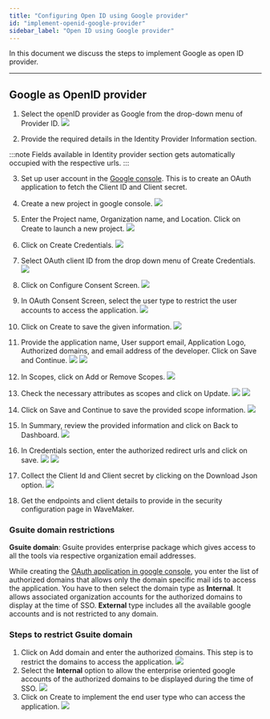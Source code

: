 ```yaml
---
title: "Configuring Open ID using Google provider"
id: "implement-openid-google-provider"
sidebar_label: "Open ID using Google provider"
---
```

In this document we discuss the steps to implement Google as open ID provider.

---

## Google as OpenID provider

1. Select the openID provider as Google from the drop-down menu of Provider ID.
[![](/learn/assets/wm_openid_8_f.png)](/learn/assets/wm_openid_8_f.png)

2. Provide the required details in the Identity Provider Information section.

:::note
Fields available in Identity provider section gets automatically occupied with the respective urls.
::: 

3. Set up user account in the [Google console](https://console.cloud.google.com). This is to create an OAuth application to fetch the Client ID and Client secret.

4. Create a new project in google console.
[![](/learn/assets/wm_openid_gc1.png)](/learn/assets/wm_openid_gc1.png)

5. Enter the Project name, Organization name, and Location. Click on Create to launch a new project.
[![](/learn/assets/wm_openid_gc2.png)](/learn/assets/wm_openid_gc2.png)

6. Click on Create Credentials.
[![](/learn/assets/wm_openid_gc3.png)](/learn/assets/wm_openid_gc3.png)

7. Select OAuth client ID from the drop down menu of Create Credentials.
[![](/learn/assets/wm_openid_gc4.png)](/learn/assets/wm_openid_gc4.png)

8. Click on Configure Consent Screen.
[![](/learn/assets/wm_openid_gc5.png)](/learn/assets/wm_openid_gc5.png)

9. In OAuth Consent Screen, select the user type to restrict the user accounts to access the application.
[![](/learn/assets/wm_openid_gc6.png)](/learn/assets/wm_openid_gc6.png)

10. Click on Create to save the given information.
[![](/learn/assets/wm_openid_gc7.png)](/learn/assets/wm_openid_gc7.png)

11. Provide the application name, User support email, Application Logo, Authorized domains, and email address of the developer. Click on Save and Continue.
[![](/learn/assets/wm_openid_gc8.png)](/learn/assets/wm_openid_gc8.png)
[![](/learn/assets/wm_openid_gc9.png)](/learn/assets/wm_openid_gc9.png)

12. In Scopes, click on Add or Remove Scopes.
[![](/learn/assets/wm_openid_gc10.png)](/learn/assets/wm_openid_gc10.png)

13. Check the necessary attributes as scopes and click on Update.
[![](/learn/assets/wm_openid_gc11.png)](/learn/assets/wm_openid_gc11.png)
[![](/learn/assets/wm_openid_gc12.png)](/learn/assets/wm_openid_gc12.png)

14. Click on Save and Continue to save the provided scope information.
[![](/learn/assets/wm_openid_gc14.png)](/learn/assets/wm_openid_gc14.png)


14. In Summary, review the provided information and click on Back to Dashboard.
[![](/learn/assets/wm_openid_gc15.png)](/learn/assets/wm_openid_gc15.png)

15. In Credentials section, enter the authorized redirect urls and click on save.
[![](/learn/assets/wm_openid_gc16.png)](/learn/assets/wm_openid_gc16.png)
[![](/learn/assets/wm_openid_gc17.png)](/learn/assets/wm_openid_gc17.png)

16. Collect the Client Id and Client secret by clicking on the Download Json option.
[![](/learn/assets/wm_openid_gc18.png)](/learn/assets/wm_openid_gc18.png)

17. Get the endpoints and client details to provide in the security configuration page in WaveMaker.


### Gsuite domain restrictions

**Gsuite domain**: Gsuite provides enterprise package which gives access to all the tools via respective organization email addresses. 

While creating the [OAuth application in google console](#google-as-openid-provider), you enter the list of authorized domains that allows only the domain specific mail ids to access the application. You have to then select the domain type as **Internal**. It allows associated organization accounts for the authorized domains to display at the time of SSO. **External** type includes all the available google accounts and is not restricted to any domain.

### Steps to restrict Gsuite domain

1. Click on Add domain and enter the authorized domains. This step is to restrict the domains to access the application.
[![](/learn/assets/wm_openid_gc20.png)](/learn/assets/wm_openid_gc20.png)
2. Select the **Internal** option to allow the enterprise oriented google accounts of the authorized domains to be displayed during the time of SSO.
[![](/learn/assets/wm_openid_gc19.png)](/learn/assets/wm_openid_gc19.png)
2. Click on Create to implement the end user type who can access the application.
[![](/learn/assets/wm_openid_gc7.png)](/learn/assets/wm_openid_gc7.png)

